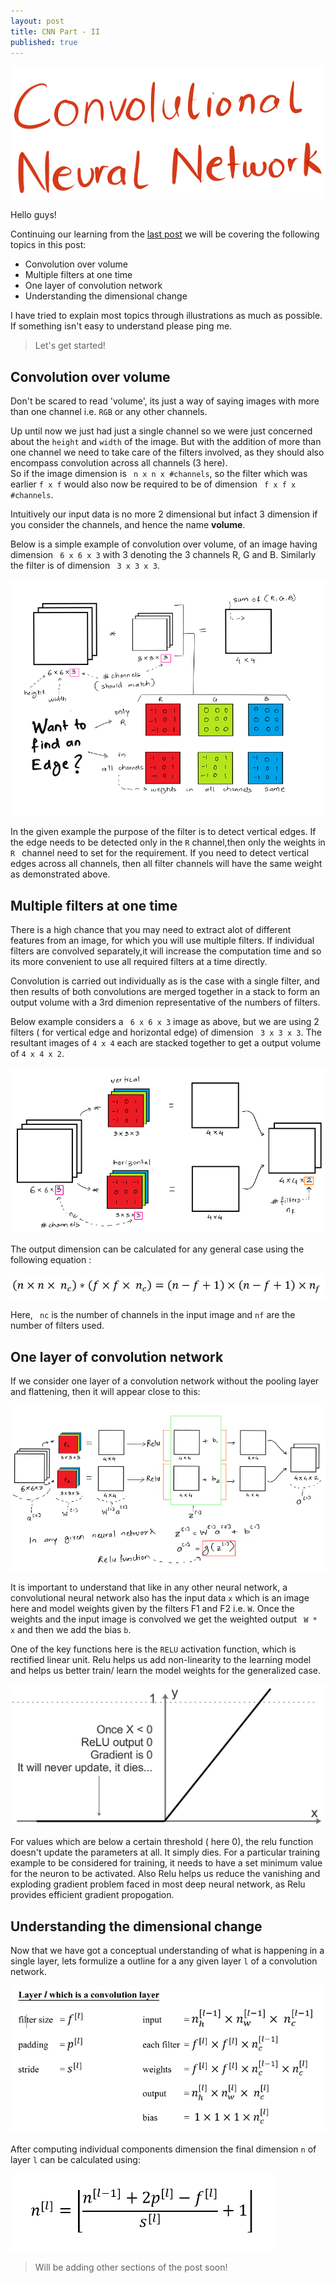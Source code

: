 ```yaml
---
layout: post
title: CNN Part - II
published: true
---
```

![](/images/cnn1.png)   


Hello guys!  

Continuing our learning from the [last post](https://mandroid6.github.io/2017/09/19/Convolutional-Neural-Networks/) we will be covering the following topics in this post:

- Convolution over volume  
- Multiple filters at one time  
- One layer of convolution network  
- Understanding the dimensional change

I have tried to explain most topics through illustrations as much as possible. If something isn't easy to understand please ping me.

> Let's get started!


## Convolution over volume  

Don't be scared to read 'volume', its just a way of saying images with more than one channel i.e. ```RGB``` or any other channels.  


Up until now we just had just a single channel so we were just concerned about the ```height``` and ```width``` of the image.
But with the addition of more than one channel we need to take care of the filters involved, as they should also encompass convolution across all channels (3 here).  
So if the image dimension is ``` n x n x #channels```, so the filter which was earlier ```f x f``` would also now be required to be of dimension ``` f x f x #channels```.  

Intuitively our input data is no more 2 dimensional but infact 3 dimension if you consider the channels, and hence the name **volume**.  

Below is a simple example of convolution over volume, of an image having dimension ``` 6 x 6 x 3``` with 3 denoting the 3 channels R, G and B. Similarly the filter is of dimension ``` 3 x 3 x 3```.

![](/images/cnn5.png)  


In the given example the purpose of the filter is to detect vertical edges. If the edge needs to be detected only in the ```R``` channel,then only the weights in ```R ``` channel need to set for the requirement.
If you need to detect vertical edges across all channels, then all filter channels will have the same weight as demonstrated above.

## Multiple filters at one time  

There is a high chance that you may need to extract alot of different features from an image, for which you will use multiple filters. If individual filters are convolved separately,it will increase the computation time and so its more convenient to use all required filters at a time directly.  

Convolution is carried out individually as is the case with a single filter, and then results of both convolutions are merged together in a stack to form an output volume with a 3rd dimenion representative of the numbers of filters.  

Below example considers a ``` 6 x 6 x 3``` image as above, but we are using 2 filters ( for vertical edge and horizontal edge) of dimension ``` 3 x 3 x 3```. The resultant images of ``` 4 x 4 ``` each are stacked together to get a output volume of ```4 x 4 x 2```.

![](/images/cnn6.png)  

The output dimension can be calculated for any general case using the following equation :  

![](/images/cnn7.png)

Here, ``` nc``` is the number of channels in the input image and ```nf``` are the number of filters used.

## One layer of convolution network 

If we consider one layer of a convolution network without the pooling layer and flattening, then it will appear close to this:  

![](/images/cnn8.png)  

It is important to understand that like in any other neural network, a convolutional neural network also has the input data ```x``` which is an image here and model weights given by the filters F1 and F2 i.e. ```W```. Once the weights and the input image is convolved we get the weighted output ``` W * x``` and then we add the bias ```b```.  

One of the key functions here is the ```RELU``` activation function, which is rectified linear unit. Relu helps us add non-linearity to the learning model and helps us better train/ learn the model weights for the generalized case. 

![](/images/cnn9.png)  

For values which are below a certain threshold ( here 0), the relu function doesn't update the parameters at all. It simply dies. For a particular training example to be considered for training, it needs to have a set minimum value for the neuron to be activated. Also Relu helps us reduce the vanishing and exploding gradient problem faced in most deep neural network, as Relu provides efficient gradient propogation.  


## Understanding the dimensional change

Now that we have got a conceptual understanding of what is happening in a single layer, lets formulize a outline for a any given layer ```l``` of a convolution network.

![](/images/cnn10.png)  

After computing individual components dimension the final dimension ```n``` of layer ```l``` can be calculated using:

![](/images/cnn11.png)  



> Will be adding other sections of the post soon!
